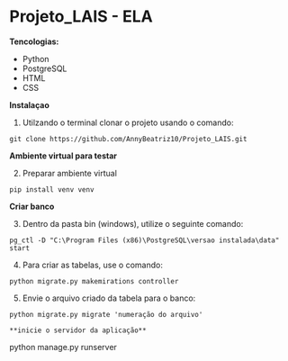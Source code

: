 # Projeto_LAIS - ELA
**Tencologias:**
- Python
- PostgreSQL
- HTML
- CSS 

**Instalaçao**

1. Utilzando o terminal clonar o projeto usando o comando:

```
git clone https://github.com/AnnyBeatriz10/Projeto_LAIS.git
```

**Ambiente virtual para testar**

2. Preparar ambiente virtual

```
pip install venv venv
```

**Criar banco**

3. Dentro da pasta bin (windows), utilize o seguinte comando:
 
 ```
pg_ctl -D "C:\Program Files (x86)\PostgreSQL\versao instalada\data" start
```
4. Para criar as tabelas, use o comando:

```
python migrate.py makemirations controller
```

5. Envie o arquivo criado da tabela para o banco:

```
python migrate.py migrate 'numeração do arquivo'

**inicie o servidor da aplicação**

```
python manage.py runserver
```



